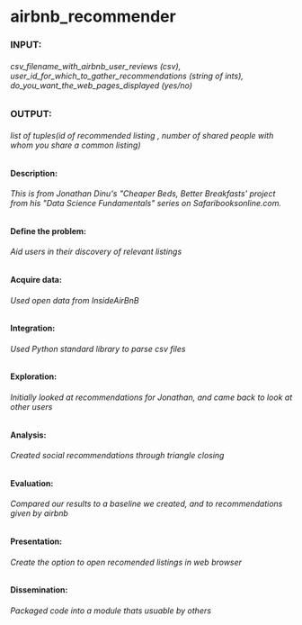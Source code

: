 # airbnb_recommender
### INPUT: 

###### csv_filename_with_airbnb_user_reviews (csv), user_id_for_which_to_gather_recommendations (string of ints), do_you_want_the_web_pages_displayed (yes/no)

### OUTPUT: 

###### list of tuples(id of recommended listing , number of shared people with whom you share a common listing)

#### Description:

###### This is from Jonathan Dinu's "Cheaper Beds, Better Breakfasts' project from his "Data Science Fundamentals" series on Safaribooksonline.com.

#### Define the problem: 

###### Aid users in their discovery of relevant listings

#### Acquire data: 

###### Used open data from InsideAirBnB

#### Integration: 

###### Used Python standard library to parse csv files

#### Exploration: 

###### Initially looked at recommendations for Jonathan, and came back to look at other users

#### Analysis: 

###### Created social recommendations through triangle closing

#### Evaluation: 

###### Compared our results to a baseline we created, and to recommendations given by airbnb

#### Presentation:

###### Create the option to open recomended listings in web browser

#### Dissemination:

###### Packaged code into a module thats usuable by others

